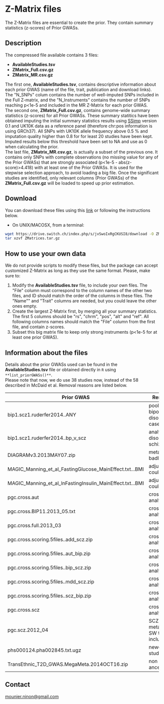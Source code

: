 # Z-Matrix files
[//]:========================================

The Z-Matrix files are essential to create the prior. They contain summary statistics (z-scores) of Prior GWASs.

## Description
[//]:*******

The compressed file available contains 3 files:    
- **AvailableStudies.tsv**   
- **ZMatrix_Full.csv.gz**   
- **ZMatrix_MR.csv.gz**     
     
       
The first one, **AvailableStudies.tsv**, contains descriptive information about each prior GWAS (name of the file, trait, publication and download links). The "N_SNPs" colum contains the number of well-imputed SNPs included in the Full Z-matrix, and the "N_Instruments" contains the number of SNPs reaching p<1e-5 and included in the MR Z-Matrix for each prior GWAS.     
The second one, **ZMatrix_Full.csv.gz**, contains genome-wide summary statistics (z-scores) for all Prior GWASs. These summary statitics have been obtained imputing the initial summary statistics results using [SSimp](https://github.com/zkutalik/ssimp_software) version 0.1 and UK10K data as a reference panel (therefore chr:pos information is using GRCh37). All SNPs with UK10K allele frequency above 0.5 \% and imputation quality higher than 0.8 for for least 20 studies have been kept. Imputed results below this threshold have been set to NA and use as 0 when calculating the prior.   
The last file, **ZMatrix_MR.csv.gz**, is actually a subset of the previous one. It contains only SNPs with complete observations (no missing value for any of the Prior GWASs) that are strongly associated (p<1e-5 - abs(z-score)>4.418) with at least one of the Prior GWASs. It is used for the stepwise selection approach, to avoid loading a big file. Once the significant studies are identified, only relevant columns (Prior GWASs) of the **ZMatrix_Full.csv.gz** will be loaded to speed up prior estimation.
  
  
  
## Download
[//]:*******

You can download these files using this [link](https://drive.switch.ch/index.php/s/jvSwoIxRgCKUSI8) or following the instructions below.    

- On UNIX/MACOSX, from a terminal:    
``` bash
wget https://drive.switch.ch/index.php/s/jvSwoIxRgCKUSI8/download -O ZMatrices.tar.gz
tar xzvf ZMatrices.tar.gz
``` 
<!--- - On WINDOWS, from a terminal:   
``` bash
...
```   --->


## How to use your own data
[//]:*******

We do not provide scripts to modify these files, but the package can accept customized Z-Matrix as long as they use the same format. Please, make sure to:   
1. Modify the **AvailableStudies.tsv** file, to include your own files. The "File" column must correspond to the column names of the other two files, and ID should match the order of the columns in these files. The "Name"" and	"Trait"	 columns are needed, but you could leave the other ones empty.    
2. Create the largest Z-Matrix first, by merging all your summary statistics. The first 5 columns should be "rs", "chrm", "pos", "alt" and "ref". All following columns names should match the "File" column from the first file, and contain z-scores.   
3. Subset this big matrix file to keep only strong instruments (p<1e-5 for at least one prior GWAS).    

  
## Information about the files
[//]:*******
Details about the prior GWASs used can be found in the **AvailableStudies.tsv** file or obtained directly in `R` using `**list_priorGWASs()**`.   
Please note that now, we do use 38 studies now, instead of the 58 described in McDaid et al. Removal reasons are listed below.

|            Prior GWAS            | Removal Reason(s) |    
| -------------------------------- | ----------------- |    
|   bip1.scz1.ruderfer2014..ANY    | pooled analysis of bipolar disorder/schizophrenia cases, against controls  |   
| bip1.scz1.ruderfer2014..bp_v_scz | analysis of bipolar disorder vs schizophrenia  |
|      DIAGRAMv3.2013MAY07.zip     | metabochip study, badly imputed  |
| MAGIC_Manning_et_al_FastingGlucose_MainEffect.txt...BMI  | adjusted for BMI, could lead to bias  |
| MAGIC_Manning_et_al_lnFastingInsulin_MainEffect.txt...BMI  | adjusted for BMI, could lead to bias  |
|          pgc.cross.aut           | cross-disorder analysis  |
|    pgc.cross.BIP11.2013_05.txt   | cross-disorder analysis  |
|      pgc.cross.full.2013_03      | cross-disorder analysis  |
| pgc.cross.scoring.5files..add_scz.zip | cross-disorder analysis  |
| pgc.cross.scoring.5files..aut_bip.zip | cross-disorder analysis  |
| pgc.cross.scoring.5files..bip_scz.zip | cross-disorder analysis  |
| pgc.cross.scoring.5files..mdd_scz.zip | cross-disorder analysis  |
| pgc.cross.scoring.5files..scz_bip.zip | cross-disorder analysis  |
|           pgc.cross.scz         | cross-disorder analysis  |
|         pgc.scz.2012_04         | SCZ1 file, part of the meta-analysis SCZ1 + SW that is already included  |
|   phs000124.pha002845.txt.ugz   | newest version of the study already included  |
| TransEthnic_T2D_GWAS.MegaMeta.2014OCT16.zip | non european ancestry |



## Contact
<mounier.ninon@gmail.com>

